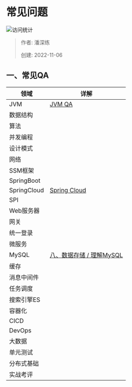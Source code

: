 # 常见问题

![访问统计](https://visitor-badge.glitch.me/badge?page_id=senlypan.qa.22-qa&left_color=blue&right_color=red)

> 作者: 潘深练
>
> 创建: 2022-11-06

## 一、常见QA

| 领域              |  详解        |
|-------------------|-------------|
| JVM               | [JVM QA](http://jvm.panshenlian.com/#/zh-cn/08-jvm-qa)|
| 数据结构           |             |
| 算法              |             |
| 并发编程           |             |
| 设计模式           |             |
| 网络              |             |
| SSM框架           |             |
| SpringBoot        |             |
| SpringCloud       |[Spring Cloud](/zh-cn/22-spring-cloud.md) |
| SPI               |             |
| Web服务器          |             |
| 网关               |             |
| 统一登录           |             |
| 微服务            |             |
| MySQL             | [八、数据存储 / 理解MySQL](/zh-cn/08-qa-mysql.md) |
| 缓存              |             |
| 消息中间件         |             |
| 任务调度           |             |
| 搜索引擎ES         |             |
| 容器化             |             |
| CICD              |             |
| DevOps            |             |
| 大数据             |             |
| 单元测试           |             |
| 分布式基础         |             |
| 实战考评           |             |
